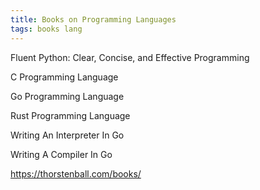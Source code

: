 ```yaml
---
title: Books on Programming Languages
tags: books lang
---
```


Fluent Python: Clear, Concise, and Effective Programming

C Programming Language

Go Programming Language

Rust Programming Language

Writing An Interpreter In Go

Writing A Compiler In Go

<https://thorstenball.com/books/>




